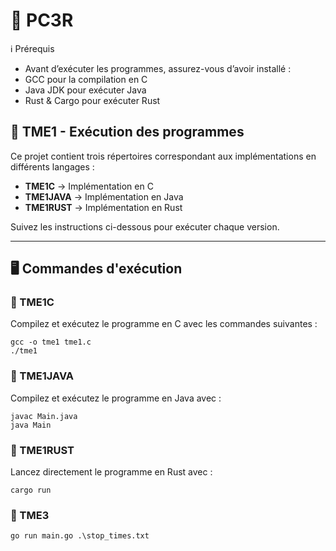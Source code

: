 # 🚀 PC3R

ℹ️ Prérequis
* Avant d’exécuter les programmes, assurez-vous d’avoir installé :
* GCC pour la compilation en C
* Java JDK pour exécuter Java
* Rust & Cargo pour exécuter Rust

## 📌 TME1 - Exécution des programmes

Ce projet contient trois répertoires correspondant aux implémentations en différents langages :  
- **TME1C** → Implémentation en C  
- **TME1JAVA** → Implémentation en Java  
- **TME1RUST** → Implémentation en Rust  

Suivez les instructions ci-dessous pour exécuter chaque version.

---

## 🖥️ Commandes d'exécution

### 📂 TME1C 
Compilez et exécutez le programme en C avec les commandes suivantes :  
```
gcc -o tme1 tme1.c
./tme1
```

### 📂 TME1JAVA
Compilez et exécutez le programme en Java avec :
```
javac Main.java
java Main
```

### 📂 TME1RUST
Lancez directement le programme en Rust avec :
```
cargo run
```

### 📂 TME3
```
go run main.go .\stop_times.txt
```

 


